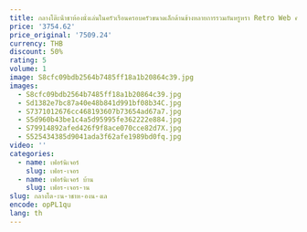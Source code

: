 ```yaml
---
title: กลางโต๊ะน้ําชาห้องนั่งเล่นในครัวเรือนครอบครัวขนาดเล็กด้านข้างหลายการรวมกันหรูหรา Retro Web คนดังหวายทอ
price: '3754.62'
price_original: '7509.24'
currency: THB
discount: 50%
rating: 5
volume: 1
image: S8cfc09bdb2564b7485ff18a1b20864c39.jpg
images:
  - S8cfc09bdb2564b7485ff18a1b20864c39.jpg
  - Sd1382e7bc87a40e48b841d991bf08b34C.jpg
  - S7371012676cc468193607b73654ad67a7.jpg
  - S5d960b43be1c4a5d95995fe362222e884.jpg
  - S79914892afed426f9f8ace070cce82d7X.jpg
  - S525434385d9041ada3f62afe1989bd0fq.jpg
video: ''
categories:
  - name: เฟอร์นิเจอร์
    slug: เฟอร-เจอร
  - name: เฟอร์นิเจอร์ บ้าน
    slug: เฟอร-เจอร-าน
slug: กลางโต-ะน-าชาห-องน-งเล
encode: opPL1qu
lang: th
---
```

  
